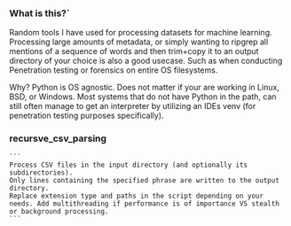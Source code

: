 ### What is this?`


Random tools I have used for processing datasets for machine learning. Processing large amounts of metadata, or simply wanting to ripgrep all mentions of a sequence of words and then trim+copy it to an output directory of your choice is also a good usecase. Such as when conducting Penetration testing or forensics on entire OS filesystems. 

Why? Python is OS agnostic. Does not matter if your are working in Linux, BSD, or Windows. Most systems that do not have Python in the path, can still often manage to get an interpreter by utilizing an IDEs venv (for penetration testing purposes specifically).


### recursve_csv_parsing

	```
    Process CSV files in the input directory (and optionally its subdirectories).
    Only lines containing the specified phrase are written to the output directory.
	Replace extension type and paths in the script depending on your needs. Add multithreading if performance is of importance VS stealth or background processing.
    ```
	
	
	
